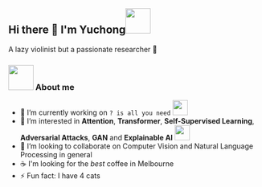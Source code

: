 <h2>Hi there 👋 I'm Yuchong<img src="https://media.giphy.com/media/mGcNjsfWAjY5AEZNw6/giphy.gif" width="50"></h2>

A lazy violinist but a passionate researcher :hugs:

### <img src="https://media.giphy.com/media/VgCDAzcKvsR6OM0uWg/giphy.gif" width="50"> About me

- 🔭 I’m currently working on  `? is all you need` <img src="https://media.giphy.com/media/WUlplcMpOCEmTGBtBW/giphy.gif" width="30">
- 🌱 I’m interested in **Attention**, **Transformer**, **Self-Supervised Learning**, **Adversarial Attacks**, **GAN** and **Explainable AI** <img src="https://media.giphy.com/media/WUlplcMpOCEmTGBtBW/giphy.gif" width="30">
- 👯 I’m looking to collaborate on Computer Vision and Natural Language Processing in general
- :coffee: I'm looking for the *best* coffee in Melbourne
- ⚡ Fun fact: I have 4 cats
